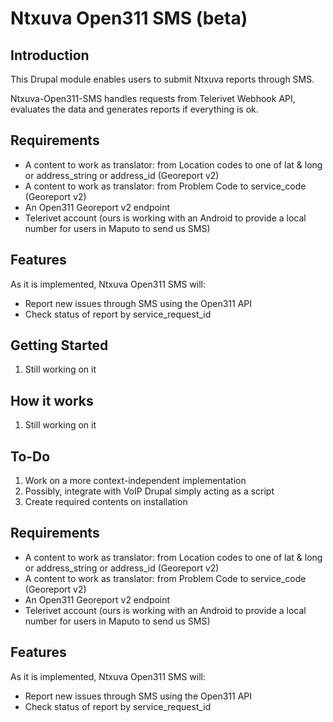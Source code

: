 Ntxuva Open311 SMS (beta)
=======


Introduction
-----

This Drupal module enables users to submit Ntxuva reports through SMS.

Ntxuva-Open311-SMS handles requests from Telerivet Webhook API, evaluates the data and generates reports if everything is ok.

Requirements
-----
* A content to work as translator: from Location codes to one of lat & long or address_string or address_id (Georeport v2)
* A content to work as translator: from Problem Code to service_code (Georeport v2)
* An Open311 Georeport v2 endpoint
* Telerivet account (ours is working with an Android to provide a local number for users in Maputo to send us SMS)

Features
----
As it is implemented, Ntxuva Open311 SMS will:
* Report new issues through SMS using the Open311 API
* Check status of report by service_request_id

Getting Started
----
1. Still working on it

How it works
----
1. Still working on it

To-Do
---
1. Work on a more context-independent implementation
2. Possibly, integrate with VoIP Drupal simply acting as a script
3. Create required contents on installation

Requirements
-----
* A content to work as translator: from Location codes to one of lat & long or address_string or address_id (Georeport v2)
* A content to work as translator: from Problem Code to service_code (Georeport v2)
* An Open311 Georeport v2 endpoint
* Telerivet account (ours is working with an Android to provide a local number for users in Maputo to send us SMS)

Features
----
As it is implemented, Ntxuva Open311 SMS will:
* Report new issues through SMS using the Open311 API
* Check status of report by service_request_id
